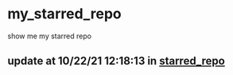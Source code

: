 # my_starred_repo
show me my starred repo

update at 10/22/21 12:18:13 in [starred_repo](./index.html)
---

